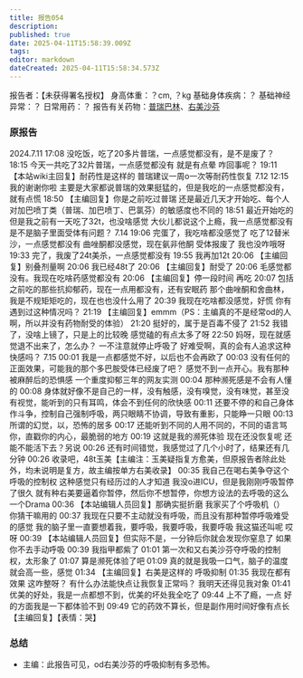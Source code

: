 ```yaml
---
title: 报告054
description: 
published: true
date: 2025-04-11T15:58:39.009Z
tags: 
editor: markdown
dateCreated: 2025-04-11T15:58:34.573Z
---
```


﻿报告者：【未获得署名授权】
身高体重：？cm, ？kg
基础身体疾病：？
基础神经异常：？
日常用药：？
报告有关药物：[普瑞巴林](/PR80/)、[右美沙芬](/DXM/)

### 原报告
2024.7.11
17:08 没吃饭，吃了20多片普瑞，一点感觉都没有，是不是废了？
18:15 今天一共吃了32片普瑞，一点感觉都没有 就是有点晕 咋回事呢？
19:11 【本站wiki主回复】耐药性是这样的 普瑞建议一周o一次等耐药性恢复
7.12
12:15 我的谢谢你啦 主要是大家都说普瑞的效果挺猛的，但是我吃的一点感觉都没有，就有点慌
18:50 【主编回复】你是之前吃过普瑞 还是最近几天才开始吃、每个人对加巴喷丁类（普瑞、加巴喷丁、巴氯芬）的敏感度也不同的
18:51 最近开始吃的 但是我之前有一天吃了32t，也没啥感觉 大伙儿都说这个上瘾，我一点感觉都没有 是不是脑子里面受体有问题？
7.14
19:06 完蛋了，我吃啥都没感觉了 吃了12替米沙，一点感觉都没有 曲唑酮都没感觉，现在氨非他酮 受体报废了 我也没咋哦呀
19:33 完了，我废了24t美杀，一点感觉都没有
19:55 我再加12t
20:06 【主编回复】别叠剂量啊
20:06 我已经48t了
20:06 【主编回复】耐受了
20:06 毛感觉都没有。我现在吃啥药感觉都没有
20:06 【主编回复】停一段时间 再吃
20:07 包括之前吃的那些抗抑郁药，现在一点用都没有，还有安眠药 那个曲唑酮和舍曲林，我是不规矩矩吃的，现在也也没什么用了
20:39 我现在吃啥都没感觉，好慌 你有遇到过这种情况吗？
21:19 【主编回复】emmm（PS：主编真的不是经常od的人啊，所以并没有药物耐受的体验）
21:20 挺好的，属于是百毒不侵了
21:52 我错了，没啥上镜了，只是上的比较晚 感觉磕的有点太多了呀
22:50 妈呀，现在就感觉退不出来了，怎么办？ 一不注意就停止呼吸了 好难受啊，真的会有人追求这种快感吗？
7.15
00:01 我是一点都感觉不好，以后也不会再欧了
00:03 没有任何的正面效果，可能我的那个多巴胺受体已经废了吧？ 感觉不到一点开心。我有那种被麻醉后的恐惧感 一个重度抑郁三年的网友实测
00:04 那种濒死感是不会有人懂的
00:08 身体就好像不是自己的一样，没有触感，没有嗅觉，没有味觉，甚至没有视觉，能听到的只有耳鸣，体会不到任何的欣快感
00:11 还要不停的和自己身体作斗争，控制自己强制呼吸，两只眼睛不协调，导致有重影，只能睁一只眼
00:13 所谓的幻觉，以，恐怖的居多
00:17 还能听到不同的人用不同的，不同的语言骂你，直戳你的内心，最脆弱的地方
00:19 这就是我的濒死体验 现在还没恢复呢 还能不能活下去？另说
00:26 还有时间错觉，我感觉过了几个小时了，结果还有几分钟
00:26 收录吧，48t玉美【主编注：玉美疑指复方愈美，但原报告者除此处外，均未说明是复方，故主编按单方右美收录】
00:35 我自己在喝右美争夺这个呼吸的控制权 这种感觉只有经历过的人才知道 我没o进ICU，但是我刚刚呼吸暂停了很久 就有种右美要逼着你暂停，然后你不想暂停，你想方设法的去呼吸的这么一个Drama
00:36 【本站编辑人员回复】那确实挺折磨 我家买了个呼吸机（） 你猜干嘛用的
00:37 我现在只要不主动就没有呼吸，而且没有那种暂停呼吸难受的感觉 我的脑子里一直要想着我，要呼吸，我要呼吸，我要呼吸 我这猫还叫呢 哎呀
00:39 【本站编辑人员回复】但实际不是，一分钟后你就会发现你窒息了 如果你不去手动呼吸
00:39 我指甲都紫了
01:01 第一次和又右美沙芬夺呼吸的控制权，太形象了
01:07 算是濒死体验了吧
01:09 真的就是我吸一口气，脑子的温度就会高一些，感觉
01:34 【主编回复】右美是这样的 呼吸抑制
01:35 我现在都有效果 这咋整呀？ 有什么办法能快点让我恢复正常吗？ 我明天还得见我对象
01:41 优美的好处，我是一点都想不到，优美的坏处我全吃了
09:44 上不了瘾，一点 好的方面我是一下都体验不到
09:49 它的药效不算长，但是副作用时间好像有点长 【主编回复】【表情：哭】

### 总结
- 主编：此报告可见，od右美沙芬的呼吸抑制有多恐怖。
